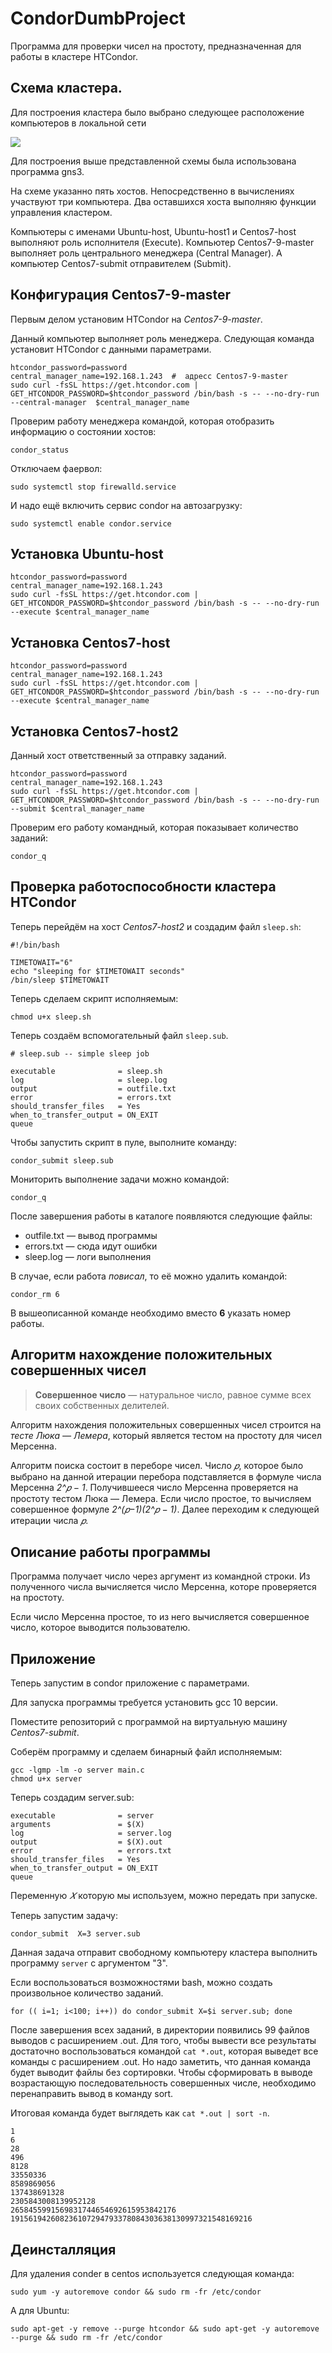 # CondorDumbProject

Программа для проверки чисел на простоту, предназначенная для работы в кластере HTCondor.

## Схема кластера.

Для построения кластера было выбрано следующее расположение компьютеров в локальной сети

![](1.png)

Для построения выше представленной схемы была использована программа gns3.

На схеме указанно пять хостов. Непосредственно в вычислениях участвуют три компьютера. Два оставшихся хоста выполняю функции управления кластером.

Компьютеры с именами Ubuntu-host, Ubuntu-host1 и Centos7-host выполняют роль исполнителя (Execute). Компьютер Centos7-9-master выполняет роль центрального менеджера (Central Manager). А компьютер Centos7-submit отправителем (Submit).

## Конфигурация Centos7-9-master 

Первым делом установим HTCondor на *Centos7-9-master*.

Данный компьютер выполняет роль менеджера. Следующая команда установит HTCondor с данными параметрами.


```
htcondor_password=password
central_manager_name=192.168.1.243  #  адресс Centos7-9-master
sudo curl -fsSL https://get.htcondor.com | GET_HTCONDOR_PASSWORD=$htcondor_password /bin/bash -s -- --no-dry-run --central-manager  $central_manager_name
```

Проверим работу менеджера командой, которая отобразить информацию о состоянии хостов:

```
condor_status
```

Отключаем фаервол:
```
sudo systemctl stop firewalld.service 
```

И надо ещё включить сервис condor на автозагрузку:

```
sudo systemctl enable condor.service
```

## Установка Ubuntu-host

```
htcondor_password=password
central_manager_name=192.168.1.243
sudo curl -fsSL https://get.htcondor.com | GET_HTCONDOR_PASSWORD=$htcondor_password /bin/bash -s -- --no-dry-run  --execute $central_manager_name
```

## Установка Centos7-host

```
htcondor_password=password
central_manager_name=192.168.1.243
sudo curl -fsSL https://get.htcondor.com | GET_HTCONDOR_PASSWORD=$htcondor_password /bin/bash -s -- --no-dry-run --execute $central_manager_name
```

## Установка Centos7-host2

Данный хост ответственный за отправку заданий.

```
htcondor_password=password
central_manager_name=192.168.1.243
sudo curl -fsSL https://get.htcondor.com | GET_HTCONDOR_PASSWORD=$htcondor_password /bin/bash -s -- --no-dry-run --submit $central_manager_name
```

Проверим его работу командный, которая показывает количество заданий:

```
condor_q
```

## Проверка работоспособности кластера HTCondor

Теперь перейдём на хост *Centos7-host2* и создадим файл `sleep.sh`:

```
#!/bin/bash

TIMETOWAIT="6"
echo "sleeping for $TIMETOWAIT seconds"
/bin/sleep $TIMETOWAIT
```

Теперь сделаем скрипт исполняемым:

```
chmod u+x sleep.sh
```

Теперь создаём вспомогательный файл `sleep.sub`.

```
# sleep.sub -- simple sleep job

executable              = sleep.sh
log                     = sleep.log
output                  = outfile.txt
error                   = errors.txt
should_transfer_files   = Yes
when_to_transfer_output = ON_EXIT
queue
```

Чтобы запустить скрипт в пуле, выполните команду:

```
condor_submit sleep.sub
```

Мониторить выполнение задачи можно командой:

```
condor_q
```

После завершения работы в каталоге появляются следующие файлы:

* outfile.txt — вывод программы
* errors.txt — сюда идут ошибки
* sleep.log — логи выполнения

В случае, если работа *повисал*, то её можно удалить командой:

```
condor_rm 6
```

В вышеописанной команде необходимо вместо **6** указать номер работы.

## Алгоритм нахождение положительных совершенных чисел

> **Совершенное число** — натуральное число, равное сумме всех своих собственных делителей.

Алгоритм нахождения положительных совершенных чисел строится на *тесте Люка — Лемера*, который является тестом на простоту для чисел Мерсенна.

Алгоритм поиска состоит в переборе чисел. Число *𝑝*, которое было выбрано на данной итерации перебора подставляется в формуле числа Мерсенна *2^𝑝 − 1*. Получившееся число Мерсенна проверяется на простоту тестом Люка — Лемера. Если число простое, то вычисляем совершенное формуле *2^(𝑝−1)(2^𝑝 − 1)*. Далее переходим к следующей итерации числа *𝑝*.

## Описание работы программы

Программа получает число через аргумент из командной строки. Из полученного числа вычисляется число Мерсенна, которе проверяется на простоту. 

Если число Мерсенна простое, то из него вычисляется совершенное число, которое выводится  пользователю.

## Приложение

Теперь запустим в condor приложение с параметрами.

Для запуска программы требуется установить gcc 10 версии.

Поместите репозиторий с программой на виртуальную машину *Centos7-submit*.

Соберём программу и сделаем бинарный файл исполняемым:

```
gcc -lgmp -lm -o server main.c
chmod u+x server
```

Теперь создадим server.sub:

```
executable              = server
arguments               = $(X)
log                     = server.log
output                  = $(X).out
error                   = errors.txt
should_transfer_files   = Yes
when_to_transfer_output = ON_EXIT
queue

```

Переменную *𝑋* которую мы используем, можно передать при запуске.

Теперь запустим задачу:

```
condor_submit  X=3 server.sub
```

Данная задача отправит свободному компьютеру кластера выполнить программу `server` с аргументом "3".

Если воспользоваться возможностями bash, можно создать произвольное количество заданий.

```
for (( i=1; i<100; i++)) do condor_submit X=$i server.sub; done
```

После завершения всех заданий, в директории появились 99 файлов выводов с расширением .out. Для того, чтобы вывести все результаты достаточно воспользоваться командой `cat *.out`, которая выведет все команды с расширением .out. Но надо заметить, что данная команда будет выводит файлы без сортировки. Чтобы сформировать в выводе возрастающую последовательность совершенных числе, необходимо перенаправить вывод в команду sort. 

Итоговая команда будет выглядеть как `cat *.out | sort -n`.

```
1
6
28
496
8128
33550336
8589869056
137438691328
2305843008139952128
2658455991569831744654692615953842176
191561942608236107294793378084303638130997321548169216
```

## Деинсталляция

Для удаления conder в centos используется следующая команда:

```
sudo yum -y autoremove condor && sudo rm -fr /etc/condor
```

А для Ubuntu:

```
sudo apt-get -y remove --purge htcondor && sudo apt-get -y autoremove --purge && sudo rm -fr /etc/condor
```
